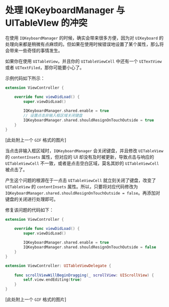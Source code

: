 # 处理 IQKeyboardManager 与 UITableVIew 的冲突


在使用 `IQKeyboardManager` 的时候，确实会带来很多方便，因为对 `UIKeyboard` 的处理向来都是稍微有点麻烦的。但如果在使用时候错误地设置了某个属性，那么将会带来一些奇怪的事情发生。

如果你在使用 `UITableView`，并且你的 `UITableViewCell` 中还有一个 `UITextView` 或者 `UITextFiled`，那你可能要小心了。

示例代码如下所示：

```swift
extension ViewController {

    override func viewDidLoad() {
        super.viewDidLoad()
        
        IQKeyboardManager.shared.enable = true
        // 设置点击非输入框区域关闭键盘
        IQKeyboardManager.shared.shouldResignOnTouchOutside = true
    }
}
```

[此处附上一个 `GIF` 格式的图片]

当点击非输入框区域时，`IQKeyboardManager` 会关闭键盘，并且修改 `UITableView` 的 `contentInsets` 属性，但对应的 UI 却没有及时被更新，导致点击与响应的 `UITableViewCell` 不一致，或者是点击空白区域，莫名其妙的 `UITableViewCell` 被点击了。

产生这个问题的根源在于一点击 `UITableViewCell` 就立刻关闭了键盘，改变了 `UITableView` 的 `contentInsets` 属性。所以，只要将对应代码修改为`IQKeyboardManager.shared.shouldResignOnTouchOutside = false`。再添加对键盘的关闭进行处理即可。

修复该问题的代码如下：

```swift
extension ViewController {

    override func viewDidLoad() {
        super.viewDidLoad()
        
        IQKeyboardManager.shared.enable = true
        IQKeyboardManager.shared.shouldResignOnTouchOutside = false
    }
}

extension ViewController: UITableViewDelegate {
    
    func scrollViewWillBeginDragging(_ scrollView: UIScrollView) {
        self.view.endEditing(true)
    }
}
```

[此处附上一个 `GIF` 格式的图片]


